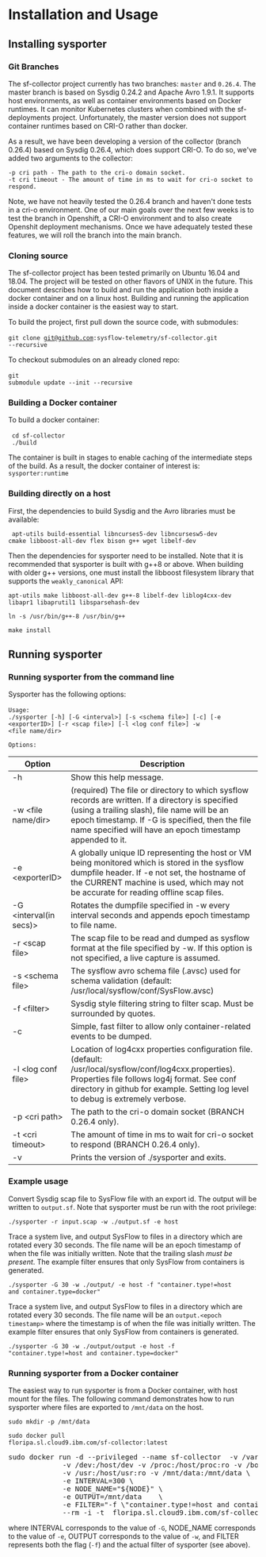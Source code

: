 # Installation and Usage

## Installing sysporter

### Git Branches

The sf-collector project currently has two branches:  `master` and `0.26.4`.  The master branch is based on Sysdig 0.24.2 and Apache Avro 1.9.1.  It supports host environments, as well as 
container environments based on Docker runtimes.  It can monitor Kubernetes clusters when combined with the sf-deployments project.  Unfortunately, the master version does not support container
runtimes based on CRI-O rather than docker.

As a result, we have been developing a version of the collector (branch 0.26.4) based on Sysdig 0.26.4, which does support CRI-O.  To do so, we've added two arguments to the collector:
```
-p cri path - The path to the cri-o domain socket.
-t cri timeout - The amount of time in ms to wait for cri-o socket to respond.
```

Note, we have not heavily tested the 0.26.4 branch and haven't done tests in a cri-o environment.   One of our main goals over the next few weeks is to test the branch in Openshift, a CRI-O environment
and to also create Openshit deployment mechanisms. Once we have adequately tested these features, we will roll the branch into the main branch.

### Cloning source

The sf-collector project has been tested primarily on Ubuntu 16.04 and 18.04.  The project will be tested on other flavors of UNIX in the future. This document describes how to build and run the application both inside a docker container and on a linux host. Building and running the application inside a docker container is the easiest way to start. 

To build the project, first pull down the source code, with submodules:
<br><br>
<code>git clone git@github.com:sysflow-telemetry/sf-collector.git --recursive</code>

To checkout submodules on an already cloned repo:
<br><br>
<code>git submodule update --init --recursive</code>

### Building a Docker container

To build a docker container: 
<br><br>
<code> cd sf-collector </code>
<br>
<code> ./build </code>

The container is built in stages to enable caching of the intermediate steps of the build.  As a result, the docker container of interest is: <code>sysporter:runtime</code>

### Building directly on a host

First, the dependencies to build Sysdig and the Avro libraries must be available:

<code> apt-utils build-essential libncurses5-dev libncursesw5-dev cmake libboost-all-dev flex bison g++ wget libelf-dev</code>

Then the dependencies for sysporter need to be installed.  Note that it is recommended that sysporter is built with g++8 or above.  When building with older g++ versions, one must install the libboost filesystem library that supports the <code>weakly_canonical</code> API:

<code>apt-utils make libboost-all-dev g++-8 libelf-dev liblog4cxx-dev libapr1 libaprutil1 libsparsehash-dev</code>

<code>ln -s /usr/bin/g++-8 /usr/bin/g++</code>

<code>make install</code>

## Running sysporter

### Running sysporter from the command line 

Sysporter has the following options:
<br><br>
<code>Usage: ./sysporter [-h] [-G &lt;interval&gt;] [-s &lt;schema file&gt;] [-c] [-e &lt;exporterID&gt;] [-r &lt;scap file&gt;] [-l &lt;log conf file&gt;] -w &lt;file name/dir&gt;</code>

<code>Options:</code>


| Option| Description|    
|---------------------|-------------------------------|
|-h|Show this help message.|
|-w &lt;file name/dir&gt;|(required) The file or directory to which sysflow records are written. If a directory is specified (using a trailing slash), file name will be an epoch timestamp. If -G is specified, then the file name specified will have an epoch timestamp appended to it.|
|-e &lt;exporterID&gt;| A globally unique ID representing the host or VM being monitored which is stored in the sysflow dumpfile header.  If -e not set, the hostname of the CURRENT machine is used, which may not be accurate for reading offline scap files.|
|-G &lt;interval(in secs)&gt;| Rotates the dumpfile specified in -w every interval seconds and appends epoch timestamp to file name.|
|-r &lt;scap file&gt;|The scap file to be read and dumped as sysflow format at the file specified by -w.  If this option is not specified, a live capture is assumed.|
|-s &lt;schema file&gt;|The sysflow avro schema file (.avsc) used for schema validation (default: /usr/local/sysflow/conf/SysFlow.avsc)|
|-f &lt;filter&gt;| Sysdig style filtering string to filter scap. Must be surrounded by quotes.|
|-c|Simple, fast filter to allow only container-related events to be dumped.|
|-l &lt;log conf file&gt;|Location of log4cxx properties configuration file. (default: /usr/local/sysflow/conf/log4cxx.properties). Properties file follows log4j format. See conf directory in github for example.  Setting log level to debug is extremely verbose.|
|-p &lt;cri path&gt;|The path to the cri-o domain socket (BRANCH 0.26.4 only).|
|-t &lt;cri timeout&gt;|The amount of time in ms to wait for cri-o socket to respond (BRANCH 0.26.4 only).|
|-v|Prints the version of ./sysporter and exits.|
 
### Example usage

Convert Sysdig scap file to SysFlow file with an export id. The output will be written to `output.sf`.  Note that sysporter must be run with the root privilege:

<code>./sysporter -r input.scap -w ./output.sf  -e host </code>

Trace a system live, and output SysFlow to files in a directory which are rotated every 30 seconds. The file name will be an epoch timestamp of when the file was initially written.  Note that the trailing slash _must be present_. The example filter ensures that only SysFlow from containers is generated.

<code>./sysporter -G 30 -w ./output/ -e host -f "container.type!=host and container.type=docker" </code>

Trace a system live, and output SysFlow to files in a directory which are rotated every 30 seconds. The file name will be an `output.<epoch timestamp>` where the timestamp is of when the file was initially written. The example filter ensures that only SysFlow from containers is generated.

<code>./sysporter -G 30 -w ./output/output -e host -f "container.type!=host and container.type=docker" </code>

### Running sysporter from a Docker container

The easiest way to run sysporter is from a Docker container, with host mount for the files.  The following command demonstrates how to run sysporter where files are exported to <code>/mnt/data</code> on the host.

<code>sudo mkdir -p /mnt/data</code>

<code>sudo docker pull floripa.sl.cloud9.ibm.com/sf-collector:latest</code>

<pre>sudo docker run -d --privileged --name sf-collector  -v /var/run/docker.sock:/host/var/run/docker.sock \
             -v /dev:/host/dev -v /proc:/host/proc:ro -v /boot:/host/boot:ro -v /lib/modules:/host/lib/modules:ro \
             -v /usr:/host/usr:ro -v /mnt/data:/mnt/data \
             -e INTERVAL=300 \
             -e NODE_NAME="${NODE}" \
             -e OUTPUT=/mnt/data    \
             -e FILTER="-f \"container.type!=host and container.type=docker and container.name!=sf-collector and not (container.name contains sf-exporter)\"" \
             --rm -i -t  floripa.sl.cloud9.ibm.com/sf-collector
</pre>

where INTERVAL corresponds to the value of <code>-G</code>, NODE_NAME corresponds to the value of <code>-e</code>, OUTPUT corresponds to the value of <code>-w</code>, and FILTER represents both the flag (<code>-f</code>) and the actual filter of sysporter (see above).
